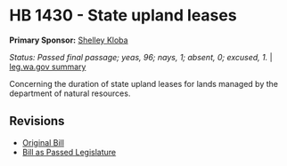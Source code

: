 # HB 1430 - State upland leases
**Primary Sponsor:** [Shelley Kloba](/person/leg/shelley.kloba.md)

*Status: Passed final passage; yeas, 96; nays, 1; absent, 0; excused, 1.* | [leg.wa.gov summary](https://app.leg.wa.gov/billsummary?BillNumber=1430&Year=2021)

Concerning the duration of state upland leases for lands managed by the department of natural resources.

## Revisions
* [Original Bill](1/)
* [Bill as Passed Legislature](1/)